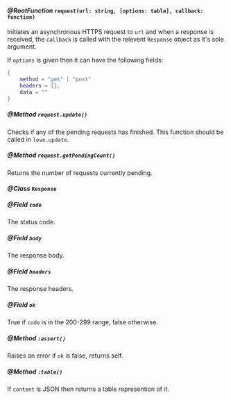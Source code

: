#### *@RootFunction* `request(url: string, [options: table], callback: function)`
Initiates an asynchronous HTTPS request to `url` and when a response is received, the `callback` is called with the relevent `Response` object as it's sole argument.

If `options` is given then it can have the following fields:
```lua
{
	method = "get" | "post"
	headers = {},
	data = ""
}
```

##### *@Method* `request.update()`
Checks if any of the pending requests has finished. This function should be called in `love.update`.

##### *@Method* `request.getPendingCount()`
Returns the number of requests currently pending.


#### *@Class* `Response`
##### *@Field* `code`
The status code.
##### *@Field* `body`
The response body.
##### *@Field* `headers`
The response headers.
##### *@Field* `ok`
True if `code` is in the 200-299 range, false otherwise.
##### *@Method* `:assert()`
Raises an error if `ok` is false, returns self.
##### *@Method* `:table()`
If `content` is JSON then returns a table represention of it.